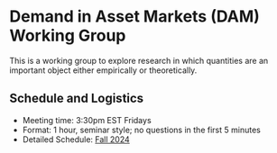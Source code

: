 # Demand in Asset Markets (DAM) Working Group

This is a working group to explore research in which quantities are an important object either empirically or theoretically.


## Schedule and Logistics
- Meeting time: 3:30pm EST Fridays
- Format: 1 hour, seminar style; no questions in the first 5 minutes
- Detailed Schedule: [Fall 2024](2024F.md)
